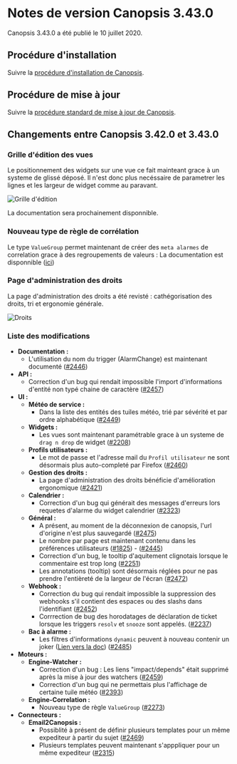 # Notes de version Canopsis 3.43.0

Canopsis 3.43.0 a été publié le 10 juillet 2020.

## Procédure d'installation

Suivre la [procédure d'installation de Canopsis](../guide-administration/installation/index.md).

## Procédure de mise à jour

Suivre la [procédure standard de mise à jour de Canopsis](../guide-administration/mise-a-jour/index.md).

## Changements entre Canopsis 3.42.0 et 3.43.0

### Grille d'édition des vues

Le positionnement des widgets sur une vue ce fait mainteant grace à un systeme de glissé déposé.
Il n'est donc plus necéssaire de parametrer les lignes et les largeur de widget comme au paravant.

![Grille d'édition](img/3.43.0-grille.png)

La documentation sera prochainement disponnible.

### Nouveau type de règle de corrélation

Le type `ValueGroup` permet maintenant de créer des `meta alarmes` de correlation grace à des regroupements de valeurs : La documentation est disponnible ([ici](https://doc.canopsis.net/guide-administration/moteurs/moteur-correlation/))

### Page d'administration des droits

La page d'administration des droits a été revisté : cathégorisation des droits, tri et ergonomie générale.

![Droits](img/3.43.0-rights.png)

### Liste des modifications

*  **Documentation :**
    * L'utilisation du nom du trigger (AlarmChange) est maintenant documenté ([#2446](https://git.canopsis.net/canopsis/canopsis/-/issues/2446))
*  **API :**
    * Correction d'un bug qui rendait impossible l'import d'informations d'entité non typé chaine de caractère ([#2457](https://git.canopsis.net/canopsis/canopsis/-/issues/2457))
*  **UI :**
    *   **Météo de service :**
        * Dans la liste des entités des tuiles météo, trié par sévérité et par ordre alphabétique ([#2449](https://git.canopsis.net/canopsis/canopsis/-/issues/2449))
    *   **Widgets :**
        * Les vues sont maintenant paramétrable grace à un systeme de `drag n drop` de widget ([#2208](https://git.canopsis.net/canopsis/canopsis/-/issues/2208))
    *   **Profils utilisateurs :**
        * Le mot de passe et l'adresse mail du `Profil utilisateur` ne sont désormais plus auto-completé par Firefox ([#2460](https://git.canopsis.net/canopsis/canopsis/-/issues/2460))
    *   **Gestion des droits :**
        * La page d'administration des droits bénéficie d'amélioration ergonomique ([#2421](https://git.canopsis.net/canopsis/canopsis/-/issues/2421))
    *   **Calendrier :**
        * Correction d'un bug qui générait des messages d'erreurs lors requetes d'alarme du widget calendrier ([#2323](https://git.canopsis.net/canopsis/canopsis/-/issues/2323))
    * **Général :**
        * A présent, au moment de la déconnexion de canopsis, l'url d'origine n'est plus sauvegardé ([#2475](https://git.canopsis.net/canopsis/canopsis/-/issues/2475))
        * Le nombre par page est maintenant contenu dans les préférences utilisateurs ([#1825](https://git.canopsis.net/canopsis/canopsis/-/issues/1825)) - ([#2445](https://git.canopsis.net/canopsis/canopsis/-/issues/2245))
        * Correction d'un bug, le tooltip d'aquitement clignotais lorsque le commentaire est trop long ([#2251](https://git.canopsis.net/canopsis/canopsis/-/issues/2251))
        * Les annotations (tooltip) sont désormais réglées pour ne pas prendre l'entièreté de la largeur de l'écran ([#2472](https://git.canopsis.net/canopsis/canopsis/-/issues/2472))
    *   **Webhook :**
        * Correction du bug qui rendait impossible la suppression des webhooks s'il contient des espaces ou des slashs dans l'identifiant ([#2452](https://git.canopsis.net/canopsis/canopsis/-/issues/2452))
        * Corrrection de bug des horodatages de déclaration de ticket lorsque les triggers `resolv` et `snooze` sont appelés. ([#2237](https://git.canopsis.net/canopsis/canopsis/-/issues/2237))
    *   **Bac à alarme :**
        * Les filtres d'informations `dynamic` peuvent à nouveau contenir un joker ([Lien vers la doc](https://doc.canopsis.net/guide-utilisation/interface/widgets/bac-a-alarmes/#en-fonction-des-informations-dynamiques)) ([#2485](https://git.canopsis.net/canopsis/canopsis/-/issues/2485))        
*  **Moteurs :**
    *   **Engine-Watcher :**
        * Correction d'un bug : Les liens "impact/depends" était supprimé après la mise à jour des watchers ([#2459](https://git.canopsis.net/canopsis/canopsis/-/issues/2459))
        * Correction d'un bug qui ne permettais plus l'affichage de certaine tuile météo ([#2393](https://git.canopsis.net/canopsis/canopsis/-/issues/2393))
    *   **Engine-Correlation :**
        * Nouveau type de règle `ValueGroup` ([#2273](https://git.canopsis.net/canopsis/canopsis/-/issues/2273))
*  **Connecteurs :**
    *   **Email2Canopsis :**
        * Possiblité à présent de définir plusieurs templates pour un même expediteur à partir du sujet ([#2469](https://git.canopsis.net/canopsis/canopsis/-/issues/2469))
        * Plusieurs templates peuvent maintenant s'apppliquer pour un même expediteur ([#2315](https://git.canopsis.net/canopsis/canopsis/-/issues/2315))